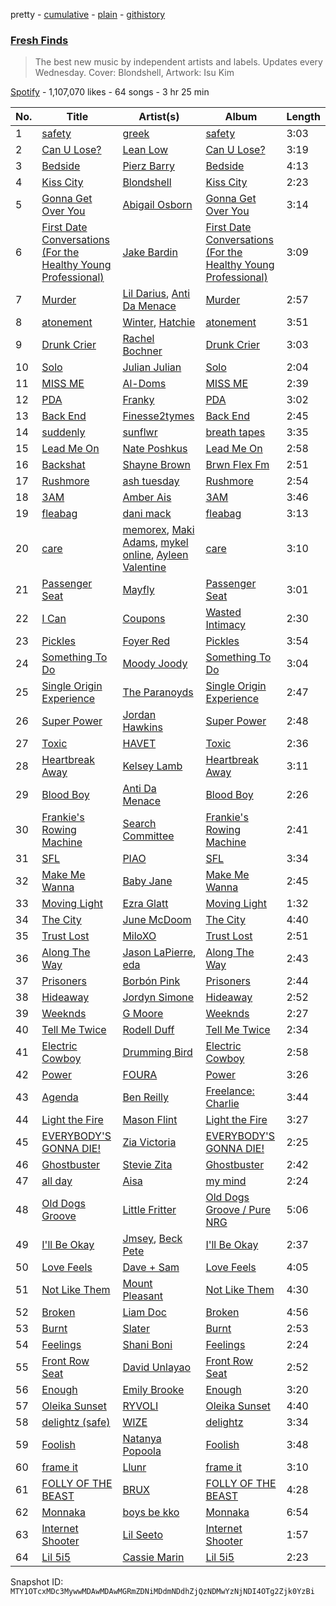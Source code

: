 pretty - [cumulative](/playlists/cumulative/37i9dQZF1DWWjGdmeTyeJ6.md) - [plain](/playlists/plain/37i9dQZF1DWWjGdmeTyeJ6) - [githistory](https://github.githistory.xyz/mackorone/spotify-playlist-archive/blob/main/playlists/plain/37i9dQZF1DWWjGdmeTyeJ6)

### [Fresh Finds](https://open.spotify.com/playlist/37i9dQZF1DWWjGdmeTyeJ6)

> The best new music by independent artists and labels\. Updates every Wednesday\. Cover: Blondshell, Artwork: Isu Kim

[Spotify](https://open.spotify.com/user/spotify) - 1,107,070 likes - 64 songs - 3 hr 25 min

| No. | Title | Artist(s) | Album | Length |
|---|---|---|---|---|
| 1 | [safety](https://open.spotify.com/track/5EQxUpN2n5MUXtqIGbUOzk) | [greek](https://open.spotify.com/artist/23FgP9gxRT6QMcRhsV71kY) | [safety](https://open.spotify.com/album/4hIil1T0kwD96mdWyCOaNT) | 3:03 |
| 2 | [Can U Lose?](https://open.spotify.com/track/3fWCRNmlVnOSO4rtV3leN2) | [Lean Low](https://open.spotify.com/artist/7A9q57PZ1UYY61rQVQKNUz) | [Can U Lose?](https://open.spotify.com/album/1jWJAhNFUtfWxJOtYAUCy2) | 3:19 |
| 3 | [Bedside](https://open.spotify.com/track/0WIb4zQlCptgIkV5oIBadk) | [Pierz Barry](https://open.spotify.com/artist/2dzdUgM8QYmJYG3BIFn4J1) | [Bedside](https://open.spotify.com/album/6KbYLgPQPoXADBXV4LhtkR) | 4:13 |
| 4 | [Kiss City](https://open.spotify.com/track/4cGypWQnh0A4iAC9qsId7h) | [Blondshell](https://open.spotify.com/artist/7qrEXiLLnWkkYHhadZ1Oij) | [Kiss City](https://open.spotify.com/album/7cmsEgxgZSQeggXZuJHINh) | 2:23 |
| 5 | [Gonna Get Over You](https://open.spotify.com/track/46xiqS8blL06iuufHUnNOC) | [Abigail Osborn](https://open.spotify.com/artist/5gv5fvzy1TWJmDj7jyMiLO) | [Gonna Get Over You](https://open.spotify.com/album/4Dm82oqd0MJ1nWiruKKpOq) | 3:14 |
| 6 | [First Date Conversations \(For the Healthy Young Professional\)](https://open.spotify.com/track/7E3gvkRgBkjsGQr2N4bjIq) | [Jake Bardin](https://open.spotify.com/artist/6au2CHviUD4hfqI9UAPLgo) | [First Date Conversations \(For the Healthy Young Professional\)](https://open.spotify.com/album/4v1cJPYanw5ODSVbsC9Oum) | 3:09 |
| 7 | [Murder](https://open.spotify.com/track/621SNKZYqIor6NW8nR2sCX) | [Lil Darius](https://open.spotify.com/artist/2QFzplw4w06o3HuBhjrPnn), [Anti Da Menace](https://open.spotify.com/artist/7jkEdcZtIMWXlEM5sgZ2uK) | [Murder](https://open.spotify.com/album/3uXyJaYCnjCUE9z5F5SpeE) | 2:57 |
| 8 | [atonement](https://open.spotify.com/track/5sSp2IUOJxGx6tba78hfUu) | [Winter](https://open.spotify.com/artist/4Eun8YBC7P0psGdIf0GRtl), [Hatchie](https://open.spotify.com/artist/3d7MqowTZa2bC5iy1JXLLt) | [atonement](https://open.spotify.com/album/3Ji5YWQMAtYwMi9YRnnNlE) | 3:51 |
| 9 | [Drunk Crier](https://open.spotify.com/track/4wFg10eSPhxvxxJZUnYS2r) | [Rachel Bochner](https://open.spotify.com/artist/6AdwNKE3DsPrlNNCIzdZXz) | [Drunk Crier](https://open.spotify.com/album/2X0SwsSYdLgLwVQezibdyx) | 3:03 |
| 10 | [Solo](https://open.spotify.com/track/0U3uS22zJwNgT8Zfj8qazh) | [Julian Julian](https://open.spotify.com/artist/2ybJ6LN0Flw0puQaTbOL9p) | [Solo](https://open.spotify.com/album/00H2kofTJ1dTuAsukAPGch) | 2:04 |
| 11 | [MISS ME](https://open.spotify.com/track/2Zpr09GCb4QchF1veLNfiY) | [Al\-Doms](https://open.spotify.com/artist/2SjTz6It0TjopEYQjJMxqb) | [MISS ME](https://open.spotify.com/album/3R5TYbIL9Kg4SrU2aQ1m41) | 2:39 |
| 12 | [PDA](https://open.spotify.com/track/2p4b5rDiiGZyiSiLo6RPkB) | [Franky](https://open.spotify.com/artist/2pcPNkJ8zVDA2SBDeHW0gW) | [PDA](https://open.spotify.com/album/4BkL6XR15aQOvDcpyPdWkF) | 3:02 |
| 13 | [Back End](https://open.spotify.com/track/3eHOsD9gXqWYPxVr0JVVWv) | [Finesse2tymes](https://open.spotify.com/artist/3OoC54nEM3Xl7Kn5hsDdpg) | [Back End](https://open.spotify.com/album/77Hj5PiiIlIxI8l87wwVc1) | 2:45 |
| 14 | [suddenly](https://open.spotify.com/track/5maVHEe34pMYm3bCDM8Vlq) | [sunflwr](https://open.spotify.com/artist/1vXY7FiXJPu6j456ZcrtIF) | [breath tapes](https://open.spotify.com/album/1vdUANbVjD8diT0bPpdbva) | 3:35 |
| 15 | [Lead Me On](https://open.spotify.com/track/193bxBTqeBCowixGZRbuYf) | [Nate Poshkus](https://open.spotify.com/artist/1iS1DwdPSG8vOsl967KsMg) | [Lead Me On](https://open.spotify.com/album/4DrAm1TxMIsldiEoImRN1t) | 2:58 |
| 16 | [Backshat](https://open.spotify.com/track/4dv6EGgCSi4yjfqKB0nBsm) | [Shayne Brown](https://open.spotify.com/artist/2HNzcsZPSa3HvSaEvrJZQu) | [Brwn Flex Fm](https://open.spotify.com/album/3in8TrBnyCV9YfouAszWbw) | 2:51 |
| 17 | [Rushmore](https://open.spotify.com/track/3yqMNt1hSk4Dv4N13Ho29W) | [ash tuesday](https://open.spotify.com/artist/3kEaS1rKstrWw6Zb9H5vBE) | [Rushmore](https://open.spotify.com/album/5tGPASugTD6gzSVXc8o2h6) | 2:54 |
| 18 | [3AM](https://open.spotify.com/track/5cETeA9Fi1wyPXcWRjLlaE) | [Amber Ais](https://open.spotify.com/artist/3vPpiUL0ow9hQfhDMyGxle) | [3AM](https://open.spotify.com/album/1HAOlIxcReAfHXyXk94QnJ) | 3:46 |
| 19 | [fleabag](https://open.spotify.com/track/5umuLOI5hSbZMmuGa8c03c) | [dani mack](https://open.spotify.com/artist/3mqzun4IsA12XDrzVuBgon) | [fleabag](https://open.spotify.com/album/3jFSsBILJTu3gdkgJuU0wd) | 3:13 |
| 20 | [care](https://open.spotify.com/track/3EWKv0YDx6NnuhE860nPej) | [memorex](https://open.spotify.com/artist/3u2aoxF8pOGqWEM5bWHM5k), [Maki Adams](https://open.spotify.com/artist/0KAO4SIZLFTQ7wEcZ3DET8), [mykel online](https://open.spotify.com/artist/4bXXeAmSSTlMcSI0pJXDQ6), [Ayleen Valentine](https://open.spotify.com/artist/3wLL9m1pBbRnLsjrtqEiWc) | [care](https://open.spotify.com/album/45HbQRiZgiyJThpkvcCcwT) | 3:10 |
| 21 | [Passenger Seat](https://open.spotify.com/track/1aJP9LdYaSBx1N6smhi4CV) | [Mayfly](https://open.spotify.com/artist/4VcvgYlholfTOH1dN15rSw) | [Passenger Seat](https://open.spotify.com/album/1EBmJ1nJRMO1xy94eiostp) | 3:01 |
| 22 | [I Can](https://open.spotify.com/track/3sA8oa3284TQoBxS3ChKL6) | [Coupons](https://open.spotify.com/artist/6rcC90tSg3y5Kk03xJI0H9) | [Wasted Intimacy](https://open.spotify.com/album/0qRby10BP27idzAVktTKta) | 2:30 |
| 23 | [Pickles](https://open.spotify.com/track/650TMfLZY2yMvYXlCY7kup) | [Foyer Red](https://open.spotify.com/artist/5wKmTXJpyfGPogzkoyrfGF) | [Pickles](https://open.spotify.com/album/2eXBMvHUDIx8NNJi1XZS0h) | 3:54 |
| 24 | [Something To Do](https://open.spotify.com/track/2u0KvopVcRlv254P7vkIAN) | [Moody Joody](https://open.spotify.com/artist/0ndpuECxVStTsHhzq4Euxz) | [Something To Do](https://open.spotify.com/album/0XJLMD9RzyHthbjvknBb1Q) | 3:04 |
| 25 | [Single Origin Experience](https://open.spotify.com/track/4ucQe8ppok9I8LsCTQnL1V) | [The Paranoyds](https://open.spotify.com/artist/34ji1NPhqjImjXwOb2kwg4) | [Single Origin Experience](https://open.spotify.com/album/7BvtxVC8qTnlvTswPBQUop) | 2:47 |
| 26 | [Super Power](https://open.spotify.com/track/5CFuOXsqU9nUqIc0JRvcKt) | [Jordan Hawkins](https://open.spotify.com/artist/70XiOMiwBAHHspwHrkxlJY) | [Super Power](https://open.spotify.com/album/2CSQKjFjpulrQety6WQncn) | 2:48 |
| 27 | [Toxic](https://open.spotify.com/track/4GIsIMkEvyLLlsqrTVpkGH) | [HAVET](https://open.spotify.com/artist/0Ppjh3TEy1VYLQoyKmIxaD) | [Toxic](https://open.spotify.com/album/6ixkDI2gLa23HxH41GodvN) | 2:36 |
| 28 | [Heartbreak Away](https://open.spotify.com/track/7mwIAamZoMFiYnhBgePpPn) | [Kelsey Lamb](https://open.spotify.com/artist/2eoYr2pnDgyoDe9GLhuBoo) | [Heartbreak Away](https://open.spotify.com/album/4yKJbxQduRXmACOp8zCTLs) | 3:11 |
| 29 | [Blood Boy](https://open.spotify.com/track/3Mk9L0W0T3ubitZjaYOC8w) | [Anti Da Menace](https://open.spotify.com/artist/7jkEdcZtIMWXlEM5sgZ2uK) | [Blood Boy](https://open.spotify.com/album/0hnSyql4qfnASDuxO58g2p) | 2:26 |
| 30 | [Frankie's Rowing Machine](https://open.spotify.com/track/4sBIBw2fzDkOdImREN44dy) | [Search Committee](https://open.spotify.com/artist/2S9LiHluJWkBZgCUbtSLls) | [Frankie's Rowing Machine](https://open.spotify.com/album/79YZPCvGk5SYvq8tJ7WHN0) | 2:41 |
| 31 | [SFL](https://open.spotify.com/track/5iliOfNJD3TWtuwpZlXQgs) | [PIAO](https://open.spotify.com/artist/3WRVVRVjdDenvXlJgs2WXb) | [SFL](https://open.spotify.com/album/6S7LTKEPEteXOX4avpmRZ3) | 3:34 |
| 32 | [Make Me Wanna](https://open.spotify.com/track/1LcoGvOnn5XhD016aeDELU) | [Baby Jane](https://open.spotify.com/artist/3scHMUcB85BflinC8FclbI) | [Make Me Wanna](https://open.spotify.com/album/0SbucIFxuOANgxW33sMluo) | 2:45 |
| 33 | [Moving Light](https://open.spotify.com/track/4MrpDYKdZ8CYsfTw3hnNma) | [Ezra Glatt](https://open.spotify.com/artist/1q5vdeaANN9uxk1na1WXek) | [Moving Light](https://open.spotify.com/album/4t4E8cI5Nxb1jRPwqmNDbA) | 1:32 |
| 34 | [The City](https://open.spotify.com/track/0O8kAUA9viakIrlnqQN2nQ) | [June McDoom](https://open.spotify.com/artist/01dkMVgxs4d9pNMIOgyXVV) | [The City](https://open.spotify.com/album/5XXJNuBOVH1ksdQPZWj1cx) | 4:40 |
| 35 | [Trust Lost](https://open.spotify.com/track/4tmxNaDiSwPosCx6D4AxPm) | [MiloXO](https://open.spotify.com/artist/1GikQjAs1mSTJtZKPi3hWr) | [Trust Lost](https://open.spotify.com/album/1uwVxqhh2cKeguBv19OS7N) | 2:51 |
| 36 | [Along The Way](https://open.spotify.com/track/3J66iW5HU4hbWsDAWejomi) | [Jason LaPierre](https://open.spotify.com/artist/5hE928rKzyMW5IqBy0a060), [eda](https://open.spotify.com/artist/6GV7n7CYZreVNKXNSF1mMI) | [Along The Way](https://open.spotify.com/album/51GIJNNbbCHmB2C9qWTEOK) | 2:43 |
| 37 | [Prisoners](https://open.spotify.com/track/4i2GTbn2CIPpSa6ml9ZXd9) | [Borbón Pink](https://open.spotify.com/artist/4Wxc9NqZrEOCQKXvIm7zIS) | [Prisoners](https://open.spotify.com/album/1JSEtrxow4uLGps2Otecdf) | 2:44 |
| 38 | [Hideaway](https://open.spotify.com/track/2oRRFN4BEmAAcDDtpywEvS) | [Jordyn Simone](https://open.spotify.com/artist/6pEjGEHQaVIJuM1ku1mFxb) | [Hideaway](https://open.spotify.com/album/1Ncmnv2bFJwu1UrCZGDIOq) | 2:52 |
| 39 | [Weeknds](https://open.spotify.com/track/57Y8WotV24YRtum09gHvHl) | [G Moore](https://open.spotify.com/artist/0A2wxnCvNf7Pp4WON7YH3Y) | [Weeknds](https://open.spotify.com/album/2D3CUXEtEU7XqzP0BDBXCY) | 2:27 |
| 40 | [Tell Me Twice](https://open.spotify.com/track/68fFVpUfXAoREXKumXM4jp) | [Rodell Duff](https://open.spotify.com/artist/4JMY9dX6C0SYxm1YEGAEky) | [Tell Me Twice](https://open.spotify.com/album/0sC1yKrihueJ1Uh4XoDVGa) | 2:34 |
| 41 | [Electric Cowboy](https://open.spotify.com/track/7Gzcpc6ptwBLuQ8qrpbV3z) | [Drumming Bird](https://open.spotify.com/artist/3x2gRycOH4rmXmGnXwiR2K) | [Electric Cowboy](https://open.spotify.com/album/5tS5TNCj1haHeH8E8O3qzo) | 2:58 |
| 42 | [Power](https://open.spotify.com/track/2PB9qohRHoU7XmRKtaEpY0) | [FOURA](https://open.spotify.com/artist/1irJOloDtTVbecTnRt7nk4) | [Power](https://open.spotify.com/album/5bmyUdQ6KHEYONPh3m2FsY) | 3:26 |
| 43 | [Agenda](https://open.spotify.com/track/2S0YH4sawK9y1k7p1v8iZn) | [Ben Reilly](https://open.spotify.com/artist/4lrP5UPxljRj14uzlXgZgv) | [Freelance: Charlie](https://open.spotify.com/album/6JLtQCr4wR5TbPMCK53XDt) | 3:44 |
| 44 | [Light the Fire](https://open.spotify.com/track/2gNcIZILc3onJJRPU9gLm8) | [Mason Flint](https://open.spotify.com/artist/5Aa3mXUx55xAWmTFSjd0y5) | [Light the Fire](https://open.spotify.com/album/6c4HdAPkw3osFzeUzKCkBV) | 3:27 |
| 45 | [EVERYBODY'S GONNA DIE!](https://open.spotify.com/track/3YG44aJtUMUtT1OB85s4LK) | [Zia Victoria](https://open.spotify.com/artist/2nbcrlus9x9MaFzxi8nhNE) | [EVERYBODY'S GONNA DIE!](https://open.spotify.com/album/23ZAsoQQ5Bjnxihm4sAsBm) | 2:25 |
| 46 | [Ghostbuster](https://open.spotify.com/track/0D9CLVWQHoMcaghl8baO8A) | [Stevie Zita](https://open.spotify.com/artist/799k56wbyqhZaDazBF8bNY) | [Ghostbuster](https://open.spotify.com/album/6nNmaGy7205WBLsoVcW1xa) | 2:42 |
| 47 | [all day](https://open.spotify.com/track/6a0khAfkIHVBJbn5jeagIK) | [Aisa](https://open.spotify.com/artist/0YBEhX6xbkcMuhH3OD6D9L) | [my mind](https://open.spotify.com/album/6Ptt333VuQmvPxIRHV6Okx) | 2:24 |
| 48 | [Old Dogs Groove](https://open.spotify.com/track/2DFDqK6DZgboonzKhGjhdr) | [Little Fritter](https://open.spotify.com/artist/4SV6cezgr2EYpAUV7j8ABo) | [Old Dogs Groove / Pure NRG](https://open.spotify.com/album/2UphPjQMbhOQ4QaLSTdb5s) | 5:06 |
| 49 | [I'll Be Okay](https://open.spotify.com/track/6E8IPptM3I5o1Ya9nIEGkq) | [Jmsey](https://open.spotify.com/artist/0P1f2YvmKlXYF7aZPKefuv), [Beck Pete](https://open.spotify.com/artist/5hhVBlzS6hGuC1BNWANyyj) | [I'll Be Okay](https://open.spotify.com/album/0v3HeWMkmMgjy1bNU5tRs6) | 2:37 |
| 50 | [Love Feels](https://open.spotify.com/track/2Xm0rTs3qXMGSACpgH2xbU) | [Dave + Sam](https://open.spotify.com/artist/5C7HgyosSspofglYFe2UZf) | [Love Feels](https://open.spotify.com/album/7ngvZdcqDzku2mx4Vd0sHi) | 4:05 |
| 51 | [Not Like Them](https://open.spotify.com/track/2RrPlTxCzDY9PibX4fkFhy) | [Mount Pleasant](https://open.spotify.com/artist/1kzPmFEEz0wTgXoCzJTwBz) | [Not Like Them](https://open.spotify.com/album/4hmJY5jHikwnnqhhwC7dVw) | 4:30 |
| 52 | [Broken](https://open.spotify.com/track/3R1CDwyVr5CXYWfbW3swuY) | [Liam Doc](https://open.spotify.com/artist/0E4quFKqDI4EyQuYeZleNH) | [Broken](https://open.spotify.com/album/79lPyElfnFYZiUnkIee5ZR) | 4:56 |
| 53 | [Burnt](https://open.spotify.com/track/5PY4JyJ5oQIxLx9iqrXXEG) | [Slater](https://open.spotify.com/artist/0axqUvPmS7PqZp0xJTdzdG) | [Burnt](https://open.spotify.com/album/0Q1qEXD9LLptZnO4CBvz0K) | 2:53 |
| 54 | [Feelings](https://open.spotify.com/track/42hfVS3MCDIbyFoBriCiJF) | [Shani Boni](https://open.spotify.com/artist/1tzZtJUaD3xPSetRFaP5Ae) | [Feelings](https://open.spotify.com/album/2vl4TeVHnGQTnfr9qptusw) | 2:24 |
| 55 | [Front Row Seat](https://open.spotify.com/track/0vSVknC1QRWHmHDqgtOPfP) | [David Unlayao](https://open.spotify.com/artist/3OxjY9y8bls3YdSjGk7khk) | [Front Row Seat](https://open.spotify.com/album/7faCFyGekYkgwyYSN3cAW2) | 2:52 |
| 56 | [Enough](https://open.spotify.com/track/15poSUJkngb2fNk04ECdTr) | [Emily Brooke](https://open.spotify.com/artist/4dfyNWkaqn6t6MEUOOgMDl) | [Enough](https://open.spotify.com/album/4EkLOP880Zw0F4Gnq1ltuj) | 3:20 |
| 57 | [Oleika Sunset](https://open.spotify.com/track/2puh92MGpuUY13vyyjsGfU) | [RYVOLI](https://open.spotify.com/artist/0I9tCYhkePbjVaPa3WZaTA) | [Oleika Sunset](https://open.spotify.com/album/2pUgA8BiAIKPrwTFPA963N) | 4:40 |
| 58 | [delightz \(safe\)](https://open.spotify.com/track/3218xSQExWjZMnTeieR0Y6) | [WIZE](https://open.spotify.com/artist/0b1Ixfw9ikmQSMkAnGPQBb) | [delightz](https://open.spotify.com/album/4QuXKAkEwk0fckOGbW3YRS) | 3:34 |
| 59 | [Foolish](https://open.spotify.com/track/3FmHd3XrPO1zIkPq5QvPj5) | [Natanya Popoola](https://open.spotify.com/artist/4QlEFh3gBGqmboPVc7AwUp) | [Foolish](https://open.spotify.com/album/2HRhfhmcfGOTefEgQgXTdH) | 3:48 |
| 60 | [frame it](https://open.spotify.com/track/00vY0JBNlplMF3fg4aJgRM) | [Llunr](https://open.spotify.com/artist/1r2EC1UsQXwtqVN9valnT2) | [frame it](https://open.spotify.com/album/0loqTYdnHr3KfNzIok2PkP) | 3:10 |
| 61 | [FOLLY OF THE BEAST](https://open.spotify.com/track/6quamSso052PZs9gRG0INo) | [BRUX](https://open.spotify.com/artist/05jtmvy7zPhTp4GQexPkXY) | [FOLLY OF THE BEAST](https://open.spotify.com/album/5lhVz7zr6Ej09RVfK6giPn) | 4:28 |
| 62 | [Monnaka](https://open.spotify.com/track/0aCG03vw75PQTjNKZbhPHT) | [boys be kko](https://open.spotify.com/artist/48I9QQhVxPjmcSOPeLVv5D) | [Monnaka](https://open.spotify.com/album/3TfFyklAVBg3gjjdrskNXW) | 6:54 |
| 63 | [Internet Shooter](https://open.spotify.com/track/5AC6Q3bRtfUCzvlsBbdeVw) | [Lil Seeto](https://open.spotify.com/artist/6Tcv81NwhshAZnSsoJT0WI) | [Internet Shooter](https://open.spotify.com/album/0lQKfhqKTBEiCllzPa7b6M) | 1:57 |
| 64 | [Lil 5i5](https://open.spotify.com/track/0JICfGZ5v3CHoUwFz9Cl6W) | [Cassie Marin](https://open.spotify.com/artist/1zrtALLG8cavle3fFQ0dFH) | [Lil 5i5](https://open.spotify.com/album/2urovRRxrCSC1jHpmTaCPG) | 2:23 |

Snapshot ID: `MTY1OTcxMDc3MywwMDAwMDAwMGRmZDNiMDdmNDdhZjQzNDMwYzNjNDI4OTg2Zjk0YzBi`
